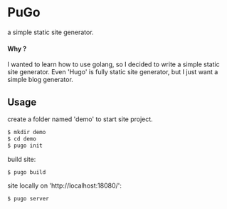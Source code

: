 # PuGo

a simple static site generator.

#### Why ?

I wanted to learn how to use golang, so I decided to write a simple static site generator. Even 'Hugo' is fully static site generator, but I just want a simple blog generator.

## Usage

create a folder named 'demo' to start site project.

```bash
$ mkdir demo
$ cd demo
$ pugo init
```

build site:

```bash
$ pugo build
```

site locally on 'http://localhost:18080/': 

```bash
$ pugo server
```

